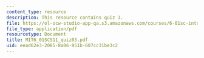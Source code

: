 ```yaml
---
content_type: resource
description: This resource contains quiz 3.
file: https://ol-ocw-studio-app-qa.s3.amazonaws.com/courses/6-01sc-introduction-to-electrical-engineering-and-computer-science-i-spring-2011/eead62e320858a06951b607cc31be3c2_MIT6_01SCS11_quiz03.pdf
file_type: application/pdf
resourcetype: Document
title: MIT6_01SCS11_quiz03.pdf
uid: eead62e3-2085-8a06-951b-607cc31be3c2
---
```

